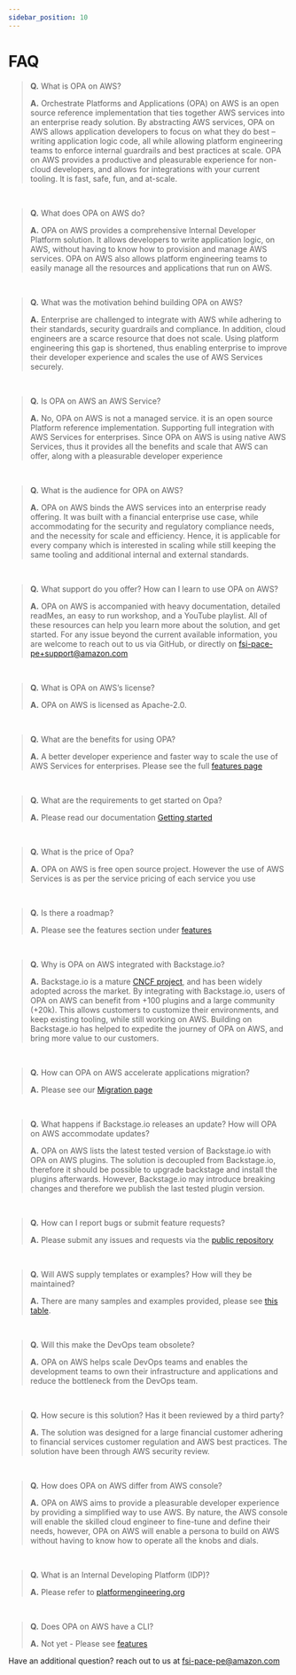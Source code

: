 ```yaml
---
sidebar_position: 10
---
```


# FAQ

> **Q.** What is OPA on AWS?
> 
> **A.** Orchestrate Platforms and Applications (OPA) on AWS is an open source reference implementation that ties together AWS services into an enterprise ready solution. By abstracting AWS services, OPA on AWS allows application developers to focus on what they do best – writing application logic code, all while allowing platform engineering teams to enforce internal guardrails and best practices at scale. OPA on AWS provides a productive and pleasurable experience for non-cloud developers, and allows for integrations with your current tooling. It is fast, safe, fun, and at-scale.
<br/>

> **Q.**  What does OPA on AWS do?
> 
> **A.**  OPA on AWS provides a comprehensive Internal Developer Platform solution. It allows developers to write application logic, on AWS, without having to know how to provision and manage AWS services. OPA on AWS also allows platform engineering teams to easily manage all the resources and applications that run on AWS.


<br/>


> **Q.**  What was the motivation behind building OPA on AWS?
> 
> **A.**  Enterprise are challenged to integrate with AWS while adhering to their standards, security guardrails and compliance. In addition, cloud engineers are a scarce resource that does not scale. Using platform engineering this gap is shortened, thus enabling enterprise to improve their developer experience and scales the use of AWS Services securely.


<br/>


> **Q.** Is OPA on AWS an AWS Service?
> 
> **A.** No, OPA on AWS is not a managed service. it is an open source Platform reference implementation. Supporting full integration with AWS Services for enterprises. Since OPA on AWS is using native AWS Services, thus it provides all the benefits and scale that AWS can offer, along with a pleasurable developer experience

<br/>


> **Q.** What is the audience for OPA on AWS?
> 
> **A.** OPA on AWS binds the AWS services into an enterprise ready offering. It was built with a financial enterprise use case, while accommodating for the security and regulatory compliance needs, and the necessity for scale and efficiency. Hence, it is applicable for every company which is interested in scaling while still keeping the same tooling and additional internal and external standards.

<br/>

> **Q.** What support do you offer? How can I learn to use OPA on AWS?
> 
> **A.** OPA on AWS is accompanied with heavy documentation, detailed readMes, an easy to run workshop, and a YouTube playlist. All of these resources can help you learn more about the solution, and get started. For any issue beyond the current available information, you are welcome to reach out to us via GitHub, or directly on fsi-pace-pe+support@amazon.com

<br/>

> **Q.** What is OPA on AWS’s license?
> 
> **A.** OPA on AWS is licensed as Apache-2.0.

<br/>


> **Q.** What are the benefits for using OPA?
> 
> **A.** A better developer experience and faster way to scale the use of AWS Services for enterprises. Please see the full [features page](/docs/features)

<br/>

> **Q.** What are the requirements to get started on Opa?
> 
> **A.** Please read our documentation [Getting started](docs/category/getting-started)

<br/>

> **Q.** What is the price of Opa?
> 
> **A.** OPA on AWS is free open source project. However the use of AWS Services is as per the service pricing of each service you use

<br/>


> **Q.** Is there a roadmap?
> 
> **A.** Please see the features section under [features](docs/features)

<br/>

> **Q.** Why is OPA on AWS integrated with Backstage.io? 
> 
> **A.** Backstage.io is a mature [CNCF project](https://www.cncf.io/projects/backstage/), and has been widely adopted across the market. By integrating with Backstage.io, users of OPA on AWS can benefit from +100 plugins and a large community (+20k). This allows customers to customize their environments, and keep existing tooling, while still working on AWS. Building on Backstage.io has helped to expedite the journey of OPA on AWS, and bring more value to our customers.

<br/>

> **Q.** How can OPA on AWS accelerate applications migration?
> 
> **A.** Please see our [Migration page](docs/category/migrations) 

<br/>


> **Q.** What happens if Backstage.io releases an update? How will OPA on AWS accommodate updates?
> 
> **A.** OPA on AWS lists the latest tested version of Backstage.io with OPA on AWS plugins. The solution is decoupled from Backstage.io, therefore it should be possible to upgrade backstage and install the plugins afterwards. However, Backstage.io may introduce breaking changes and therefore we publish the last tested plugin version.

<br/>

> **Q.** How can I report bugs or submit feature requests?
> 
> **A.** Please submit any issues and requests via the [public repository](https://github.com/awslabs/app-development-for-backstage-io-on-aws/issues)

<br/>

> **Q.** Will AWS supply templates or examples? How will they be maintained?
> 
> **A.** There are many samples and examples provided, please see [this table](/docs/features#provided-examples-and-templates).

<br/>

> **Q.** Will this make the DevOps team obsolete?
> 
> **A.** OPA on AWS helps scale DevOps teams and enables the development teams to own their infrastructure and applications and reduce the bottleneck from the DevOps team.

<br/>

> **Q.** How secure is this solution?  Has it been reviewed by a third party?
> 
> **A.** The solution was designed for a large financial customer adhering to financial services customer regulation and AWS best practices. The solution have been through AWS security review.

<br/>


> **Q.** How does OPA on AWS differ from AWS console?
> 
> **A.** OPA on AWS aims to provide a pleasurable developer experience by providing a simplified way to use AWS. By nature, the AWS console will enable the skilled cloud engineer to fine-tune and define their needs, however, OPA on AWS will enable a persona to build on AWS without having to know how to operate all the knobs and dials.

<br/>

> **Q.** What is an Internal Developing Platform (IDP)?
> 
> **A.** Please refer to [platformengineering.org](https://platformengineering.org/blog/internal-developer-platforms-from-idea-to-reality)


<br/>

> **Q.** Does OPA on AWS have a CLI?
> 
> **A.** Not yet - Please see [features](docs/features)

Have an additional question? reach out to us at fsi-pace-pe@amazon.com